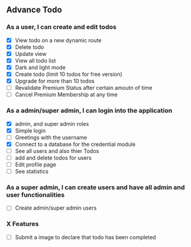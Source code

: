 ## Advance Todo

### As a user, I can create and edit todos

-   [x] View todo on a new dynamic route
-   [x] Delete todo
-   [x] Update view
-   [x] View all todo list
-   [x] Dark and light mode
-   [x] Create todo (limit 10 todos for free version)
-   [x] Upgrade for more than 10 todos
-   [ ] Revalidate Premium Status after certain amoutn of time
-   [ ] Cancel Premium Membership at any time

### As a admin/super admin, I can login into the application

-   [x] admin, and super admin roles
-   [x] Simple login
-   [ ] Greetings with the username
-   [x] Connect to a database for the credential module
-   [ ] See all users and also thier Todos
-   [ ] add and delete todos for users
-   [ ] Edit profile page
-   [ ] See statistics

### As a super admin, I can create users and have all admin and user functionalities

-   [ ] Create admin/super admin users

### X Features

-   [ ] Submit a image to declare that todo has been completed
